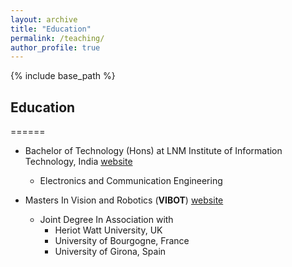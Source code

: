 ```yaml
---
layout: archive
title: "Education"
permalink: /teaching/
author_profile: true
---
```


{% include base_path %}

## Education
======
* Bachelor of Technology (Hons) at LNM Institute of Information Technology, India  [website](https://www.lnmiit.ac.in/)
  * Electronics and Communication Engineering
  

* Masters In Vision and Robotics (__VIBOT__) [website](https://www.vibot.org/joint-msc-in-vision--robotics.html)
  * Joint Degree In Association with 
    * Heriot Watt University, UK
    * University of Bourgogne, France
    * University of Girona, Spain
  
